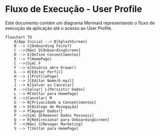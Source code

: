 # Fluxo de Execução - User Profile

Este documento contém um diagrama Mermaid representando o fluxo de execução da aplicação até o acesso ao User Profile.

```mermaid
flowchart TD
    A[App Inicia] --> B[SplashScreen]
    B --> C{Onboarding Feito?}
    C -->|Não| D[OnboardingScreen]
    D --> E[Define Consentimentos]
    E --> F[HomePage]
    C -->|Sim| F
    F --> G[Usuário abre Drawer]
    G --> H[Editar Perfil]
    H --> I[ProfilePage]
    I --> J[Editar Nome/E-mail]
    J --> K[Salvar ou Cancelar]
    K -->|Salvar| L[Persistir Dados]
    L --> M[Voltar para HomePage]
    K -->|Cancelar| M
    G --> N[Privacidade & Consentimentos]
    N --> O[Diálogo de Revogação]
    O --> P{Apagar Dados?}
    P -->|Sim| Q[Remover Dados Pessoais]
    Q --> R[Redirecionar para OnboardingScreen]
    P -->|Não| S[Revogar Marketing]
    S --> T[Voltar para HomePage]
```